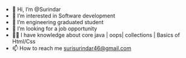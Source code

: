 - 👋 Hi, I’m @Surindar
- 👀 I’m interested in Software development
- 🌱 I’m engineering graduated student  
- 💞️ I’m looking for a job opportunity
- 🧑‍💻 I have knowledge about core java | oops| collections | Basics of Html/Css
- 📫 How to reach me surisurindar46@gmail.com


<!---
Surindar3101/Surindar3101 is a ✨ special ✨ repository because its `README.md` (this file) appears on your GitHub profile.
You can click the Preview link to take a look at your changes.
--->
